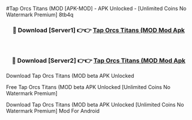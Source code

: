 #Tap Orcs Titans (MOD [APK-MOD] - APK Unlocked - [Unlimited Coins No Watermark Premium] 8tb4q



<div align="center">

<h3>🔴 Download [Server1] 👉👉 <a href="https://momento.my/?title=Tap_Orcs_Titans_(MOD">Tap Orcs Titans (MOD Mod Apk</a></h3><br>

<h3>🔴 Download [Server2] 👉👉 <a href="https://momento.my/?title=Tap_Orcs_Titans_(MOD">Tap Orcs Titans (MOD Mod Apk</a></h3>
</div>



Download Tap Orcs Titans (MOD beta APK Unlocked

Free Tap Orcs Titans (MOD beta APK Unlocked [Unlimited Coins No Watermark Premium]

Download Tap Orcs Titans (MOD beta APK Unlocked [Unlimited Coins No Watermark Premium] Mod For Android
